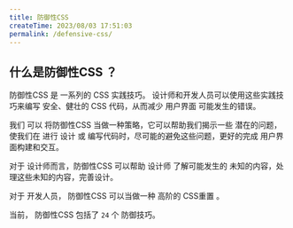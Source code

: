 ```yaml
---
title: 防御性CSS
createTime: 2023/08/03 17:51:03
permalink: /defensive-css/
---
```


## 什么是防御性CSS ？

防御性CSS 是 一系列的 CSS 实践技巧。
设计师和开发人员可以使用这些实践技巧来编写 安全、健壮的 CSS 代码，从而减少 用户界面 可能发生的错误。

我们 可以 将防御性CSS 当做一种策略，它可以帮助我们揭示一些 潜在的问题，
使我们在 进行 设计 或 编写代码时，尽可能的避免这些问题，更好的完成 用户界面构建和交互。

对于 设计师而言，防御性CSS 可以帮助 设计师 了解可能发生的 未知的内容，处理这些未知的内容，完善设计。

对于 开发人员， 防御性CSS 可以当做一种 高阶的 CSS重置 。

当前， 防御性CSS 包括了 `24` 个 防御技巧。
